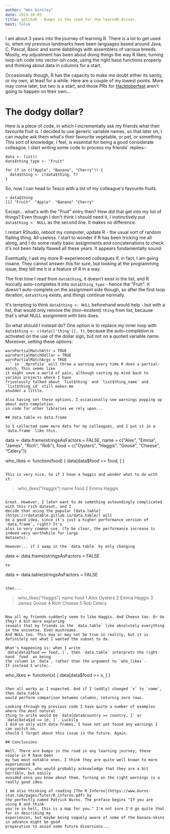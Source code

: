 ```yaml
---
author: "Wes Hinsley"
date: 2019-10-05
title: gotchaR - Bumps in the road for the learneR driver.
best: false
---
```


I am about 3 years into the journey of learning R. There is a lot to get used to,
when my previous landmarks have been languages based around Java, C, Pascal, Basic 
and some dabblings with assemblers of various breeds. Mostly, my adjustment has been
about doing things the way R likes; turning loop-ish code into vector-ish code, using
the right base functions properly and thinking about data in columns for a start.

Occasionally though, R has the capacity to make me doubt either its sanity, or
my own, at least for a while. Here are a couple of my lowest points. More may come later, but 
two is a start, and those PRs for [Hacktoberfest](https://hacktoberfest.digitalocean.com/) 
aren't going to happen on their own...

# The dodgy dollar?

Here is a piece of code, in which I incrementally ask my friends what their favourite
fruit is. I decided to use generic variable names, so that later on, I can maybe ask them
what's their favourite vegetable, or pet, or something. This sort of knowledge, I feel, is 
essential for being a good considerate colleague. I start writing some code to process
my friends' replies:-

```
data <- list()
data$thing_type <- "Fruit"

for (f in c("Apple", "Banana", "Cherry")) {
  data$thing <- c(data$thing, f)
}
```

So, now I can head to Tesco with a list of my colleague's favourite fruits.

```
> data$thing
[1] "Fruit"  "Apple"  "Banana" "Cherry"
```

Except... what's with the "Fruit" entry then? How did that get into my list of things? Even 
though I don't think I should need it, I instinctively put `data$thing <- NULL` as the 
second line. It makes no difference.

I restart RStudio, reboot my computer, update R - the usual sort of random flailing thing. 
All useless. I start to wonder if R has been tricking me all along, and I do some really
basic assignments and concatenations to check it's not been fatally flawed all these years. 
It appears fundamentally sound. 

Eventually, I ask my more R-experienced colleagues if, in fact, I am going insane. They
cannot answer this for sure, but looking at the programming issue, they tell me it is a 
feature of R in a way. 

The first time I read from `data$thing`, it doesn't exist 
in the list, and R lexically auto-completes it into `data$thing_type` - hence the 
"Fruit". It doesn't auto-complete on the assignment side though, so after the first
loop iteration, `data$thing` exists, and things continue normally. 

It's tempting to think
`data$thing <- NULL` beforehand would help - but with a list, that
would only remove the (non-existent) `thing` from list, because that's what NULL assignment
with lists does.

So what should I instead do? One option is to replace my inner loop with
` data$thing <- c(data[['thing']], f)`, because the auto-completion is activated on the 
use of the dollar sign, but not on a quoted variable name. Moreover, setting these options:
```
warnPartialMatchAttr = TRUE
warnPartialMatchDollar = TRUE
warnPartialMatchArgs = TRUE
``` in `.Rprofile` will throw a warning every time R does a partial-match. This seems like
it might save a world of pain, although casting my mind back to various projects where I have
frivolously talked about `list$thing` and `list$thing_name` and `list$thing_id` still makes me
shudder a little. 

Also having set these options, I occasionally see warnings popping up about auto-completion
in code for other libraries we rely upon...

## data.table vs data.frame

So I collected some more data for my colleagues, and I put it in a `data.frame` like this.
```
data <- data.frame(stringsAsFactors = FALSE,
  name = c("Alex", "Emma", "James", "Rich", "Rob"),
  food = c("Oysters", "Haggis", "Goose", "Cheese", "Celery"))

who_likes <- function(food) {
  data[data$food == food, ]
}
```

This is very nice. So if I have a haggis and wonder what to do with it:
```
> who_likes("Haggis")
  name   food
2 Emma Haggis
```

Great. However, I later want to do something astoundingly complicated with this rich dataset, and I 
decide that using the popular [data.table](https://rdatatable.gitlab.io/data.table/) will 
be a good idea, since it's just a higher performance version of `data.frame`, right? It's
also in very common use. (To be clear, the performance increase is indeed very worthwhile for large
datasets).

However... if I swap in the `data.table` by only changing 
```
data <- data.frame(stringsAsFactors = FALSE
```
to
```
data <- data.table(stringsAsFactors = FALSE
```

then...

```
> who_likes("Haggis")
  name    food
1 Alex Oysters
2 Emma  Haggis
3 James  Goose
4 Rich  Cheese
5 Rob   Celery
```

Now all my friends suddenly seem to like Haggis. And Cheese too. Or do they? A bit more exploring 
reveals that my friends in the `data.table` like absolutely everything in the universe. Even mushrooms.
And NULL too. This may or may not be true in reality, but it is definitely not what I wanted the subset to do.

What's happening is: when I write 
`data[data$food == food, ]`, then `data.table` interprets the right-hand `food` as being
the column in `data`, rather than the argument to `who_likes`. 
If instead I write:-

```
who_likes <- function(x) {
  data[data$food == x, ]
}
```

then all works as I expected. And if I (oddly) changed `x` to `name`, then data.table
would perform comparison between columns, returnig zero rows.

Looking through my previous code I have quite a number of examples where the most natural
thing to write would be `data[data$country == country, ]` or `data[data$id == id, ]`. Luckily
I did so only with data-frames. I have not yet found any warnings I can switch on,
should I forget about this issue in the future. Again.

## Conclusions

Well. There are bumps in the road in any learning journey; these couple in R have been 
my two most notable ones. I think they are quite well known to more experienced R
programmers, who would probably acknowledge that they are a bit horrible, but easily
avoided once you know about them. Turning on the right warnings is a really good idea.

I am also thinking of reading [The R Inferno](https://www.burns-stat.com/pages/Tutor/R_inferno.pdf) by 
the perfectly named Patrick Burns. The preface begins "If you are using R and think
you're in hell, this is a map for you." I'm not sure I'd go quite that far in describing my 
experiences, but maybe being vaguely aware of some of the banana-skins in advance might be good
preparation to avoid some future diversions...